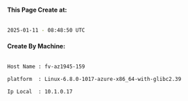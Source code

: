 
   
#### This Page Create at:

```bash

2025-01-11 - 08:48:50 UTC

```

#### Create By Machine:

```bash

Host Name : fv-az1945-159

platform  : Linux-6.8.0-1017-azure-x86_64-with-glibc2.39

Ip Local  : 10.1.0.17

```

